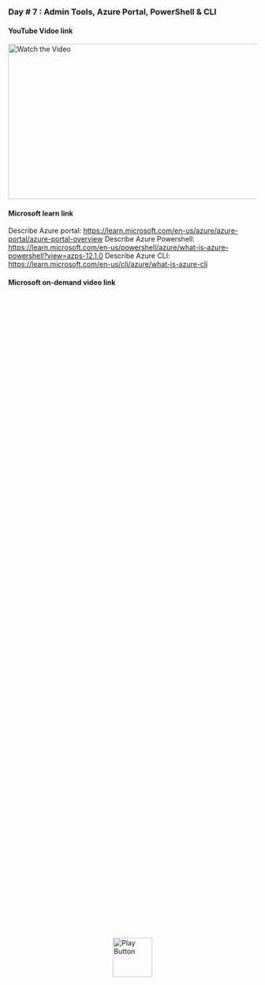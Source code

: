### Day # 7 : Admin Tools, Azure Portal, PowerShell & CLI
#### YouTube Vidoe link 
<a href="https://www.youtube.com/watch?v=cx8Ix36Mdao" target="_blank">
  <img src="https://img.youtube.com/vi/cx8Ix36Mdao/0.jpg" alt="Watch the Video" width="560" height="315" style="position: relative;">
  <img src="C:\Users\hp\Downloads\youtube.png" alt="Play Button" width="80" height="80" style="position: absolute; top: 50%; left: 50%; transform: translate(-50%, -50%);">
</a>

#### Microsoft learn link
Describe Azure portal: https://learn.microsoft.com/en-us/azure/azure-portal/azure-portal-overview
Describe Azure Powershell: https://learn.microsoft.com/en-us/powershell/azure/what-is-azure-powershell?view=azps-12.1.0
Describe Azure CLI: https://learn.microsoft.com/en-us/cli/azure/what-is-azure-cli

#### Microsoft on-demand video link 